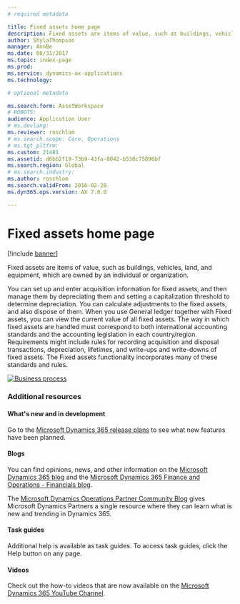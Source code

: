 ```yaml
---
# required metadata

title: Fixed assets home page
description: Fixed assets are items of value, such as buildings, vehicles, land, and equipment, which are owned by an individual or organization.
author: ShylaThompson
manager: AnnBe
ms.date: 08/31/2017
ms.topic: index-page
ms.prod: 
ms.service: dynamics-ax-applications
ms.technology: 

# optional metadata

ms.search.form: AssetWorkspace 
# ROBOTS: 
audience: Application User
# ms.devlang: 
ms.reviewer: roschlom
# ms.search.scope: Core, Operations
# ms.tgt_pltfrm: 
ms.custom: 21481
ms.assetid: d6bb2f19-73b9-43fa-8042-b530c75896bf
ms.search.region: Global
# ms.search.industry: 
ms.author: roschlom
ms.search.validFrom: 2016-02-28
ms.dyn365.ops.version: AX 7.0.0

---
```


# Fixed assets home page

[!include [banner](../includes/banner.md)]

Fixed assets are items of value, such as buildings, vehicles, land, and equipment, which are owned by an individual or organization. 

You can set up and enter acquisition information for fixed assets, and then manage them by depreciating them and setting a 
capitalization threshold to determine depreciation. You can calculate adjustments to the fixed assets, and also dispose of them. 
When you use General ledger together with Fixed assets, you can view the current value of all fixed assets. The way in which fixed 
assets are handled must correspond to both international accounting standards and the accounting legislation in each country/region. 
Requirements might include rules for recording acquisition and disposal transactions, depreciation, lifetimes, and write-ups and 
write-downs of fixed assets. The Fixed assets functionality incorporates many of these standards and rules.

[![Business process](./media/FA-process.PNG)](./media/FA-process.PNG)



### Additional resources

#### What's new and in development

Go to the [Microsoft Dynamics 365 release plans](https://go.microsoft.com/fwlink/?linkid=2010158) to see what new features have been planned. 

#### Blogs

You can find opinions, news, and other information on the [Microsoft Dynamics 365 blog](https://community.dynamics.com/b/msftdynamicsblog?c=Enterprise) and the [Microsoft Dynamics 365 Finance and Operations - Financials blog](https://community.dynamics.com/365/financeandoperations/b/financials).

The [Microsoft Dynamics Operations Partner Community Blog](https://community.dynamics.com/partner/b/operationspartnercommunityblog) gives Microsoft Dynamics Partners a single resource where they can learn what is new and trending in Dynamics 365.

#### Task guides
Additional help is available as task guides. To access task guides, click the Help button on any page.

#### Videos

Check out the how-to videos that are now available on the 
[Microsoft Dynamics 365 YouTube Channel](https://www.youtube.com/channel/UCJGCg4rB3QSs8y_1FquelBQ).






